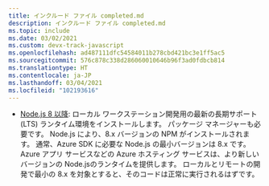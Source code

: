 ```yaml
---
title: インクルード ファイル completed.md
description: インクルード ファイル completed.md
ms.topic: include
ms.date: 03/02/2021
ms.custom: devx-track-javascript
ms.openlocfilehash: ad487111dfc54584011b278cbd421bc3e1ff5ac5
ms.sourcegitcommit: 576c878c338d286060010646b96f3ad0fdbcb814
ms.translationtype: HT
ms.contentlocale: ja-JP
ms.lasthandoff: 03/04/2021
ms.locfileid: "102193616"
---
```

* [Node.js 8 以降](https://nodejs.org/): ローカル ワークステーション開発用の最新の長期サポート (LTS) ランタイム環境をインストールします。 パッケージ マネージャーも必要です。 Node.js により、8.x バージョンの NPM がインストールされます。 通常、Azure SDK に必要な Node.js の最小バージョンは 8.x です。 Azure アプリ サービスなどの Azure ホスティング サービスは、より新しいバージョンの Node.jsのランタイムを提供します。 ローカルとリモートの開発で最小の 8.x を対象とすると、そのコードは正常に実行されるはずです。
